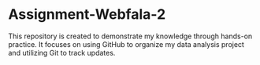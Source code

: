 # Assignment-Webfala-2
This repository is created to demonstrate my knowledge through hands-on practice. It focuses on using GitHub to organize my data analysis project and utilizing Git to track updates.
